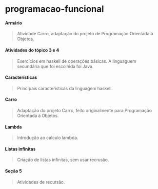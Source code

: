 # programacao-funcional

#### Armário
> Atividade Carro, adaptação do projeto de Programação Orientada à Objetos. 

#### Atividades do tópico 3 e 4
>  Exercícios em haskell de operações básicas. A linguaguem secundária que foi escolhida foi Java.

#### Características
>  Principais características da linguagem haskell.

#### Carro
> Adaptação do projeto Carro, feito originalmente para Programação Orientada à Objetos.


#### Lambda
> Introdução ao calculo lambda.

#### Listas infinitas
> Criação de listas infinitas, sem usar recrusão.

#### Seção 5
> Atividades de recursão.
